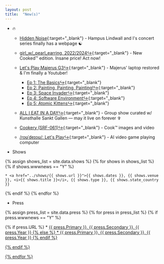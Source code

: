 ```yaml
---
layout: post
title:  "New(s)"
---
```


* 🔥

	* [Hidden Noise](https://hiddennoise.org/){:target="_blank"} - Hampus Lindwall and I's concert series finally has a webpage ☯️
	
	* [girl_w/_pearl_earring, 2022/2024↪](https://schellmannart.com/en/works/2311/girl-w--pearl-earring){:target="_blank"} - New Cooked™ edition. Insane price! Act now! 
	
	* [Let's Play Majerus G3↪](https://rhizome.org/editorial/artbase-anthologies-002/){:target="_blank"} - Majerus' laptop restored & I'm finally a Youtuber!  
		- [Ep 1: The Basics↪](https://www.youtube.com/watch?v=QhQrywlzaVI){:target="_blank"}
		- [Ep 2: Painting, Painting, Painting!↪](https://www.youtube.com/watch?v=jWYC5AmgZco){:target="_blank"} 
		- [Ep 3: Space Invader↪](https://www.youtube.com/watch?v=h8_vWichxHI){:target="_blank"}
		- [Ep 4: Software Environment↪](https://www.youtube.com/watch?v=xO8sBle8yrE){:target="_blank"}
		- [Ep 5: Atomic Kittens↪](https://www.youtube.com/watch?v=jFSLaRjlAr4){:target="_blank"}
		
	* [ALL I EAT IN A DAY↪](https://www.kunsthallesanktgallen.ch/en/exhibition/959/ALLIEATINADAY2024){:target="_blank"} - Group show curated w/ Kunsthalle Sankt Gallen — may it live on forever ✞
	
	* [Cookery (SRF-061)↪](https://cookery.cooking/){:target="_blank"} - Cook™ images and video   
	
	* [/roʊˈdeɪoʊ/: Let's Play↪](https://rodeo.computer/){:target="_blank"} - AI video game playing computer   

* Shows

{% assign shows_list = site.data.shows %}
{% for shows in shows_list %}
{% if shows.wwwnews == "Y" %}

	* <a href="../shows/{{ shows.url }}">{{ shows.dates }}, {{ shows.venue }}, <i>{{ shows.title }}</i>, {{ shows.type }}, {{ shows.state_country }}

{% endif %}
{% endfor %}

* Press

{% assign press_list = site.data.press %}
{% for press in press_list %}
{% if press.wwwnews == "Y" %}

{% if press.URL %}
	* <a href="{{ press.URL }}">{{ press.Primary }}, {{ press.Secondary }}, {{ press.Year }}
{% else %}
	* {{ press.Primary }}, {{ press.Secondary }}, {{ press.Year }}
{% endif %}

{% endif %}	

{% endfor %}
